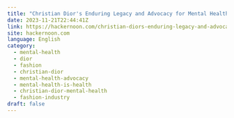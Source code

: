 ```yaml
---
title: "Christian Dior's Enduring Legacy and Advocacy for Mental Health"
date: 2023-11-21T22:44:41Z
link: https://hackernoon.com/christian-diors-enduring-legacy-and-advocacy-for-mental-health?source=rss&utm_medium=RSS&utm_source=news.12bit.vn
site: hackernoon.com
language: English
category:
  - mental-health
  - dior
  - fashion
  - christian-dior
  - mental-health-advocacy
  - mental-health-is-health
  - christian-dior-mental-health
  - fashion-industry
draft: false
---
```

